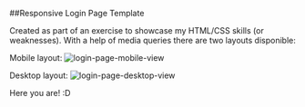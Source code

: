 ##Responsive Login Page Template

Created as part of an exercise to showcase my HTML/CSS skills (or weaknesses). With a help of media queries there are two layouts disponible:

Mobile layout:
![login-page-mobile-view](https://github.com/user-attachments/assets/971b8f60-14a1-48c0-a7e6-727ff4622471)

Desktop layout:
![login-page-desktop-view](https://github.com/user-attachments/assets/b00eeead-0fa2-4a20-954e-2669582571da)

Here you are! :D

